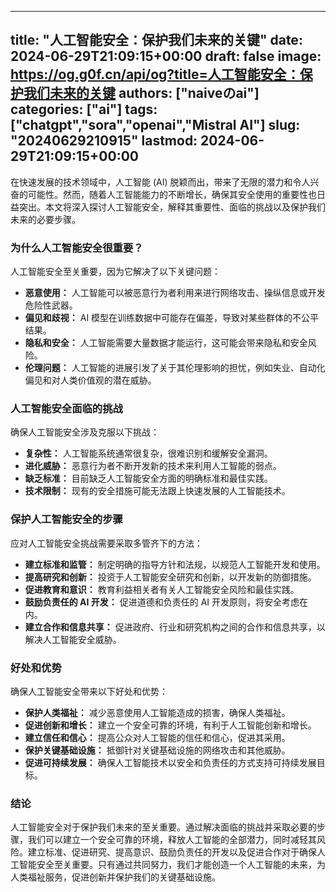 
---
title: "人工智能安全：保护我们未来的关键"
date: 2024-06-29T21:09:15+00:00
draft: false
image: https://og.g0f.cn/api/og?title=人工智能安全：保护我们未来的关键
authors: ["naiveのai"]
categories: ["ai"]
tags: ["chatgpt","sora","openai","Mistral AI"]
slug: "20240629210915"
lastmod: 2024-06-29T21:09:15+00:00
---
在快速发展的技术领域中，人工智能 (AI) 脱颖而出，带来了无限的潜力和令人兴奋的可能性。然而，随着人工智能能力的不断增长，确保其安全使用的重要性也日益突出。本文将深入探讨人工智能安全，解释其重要性、面临的挑战以及保护我们未来的必要步骤。

### 为什么人工智能安全很重要？

人工智能安全至关重要，因为它解决了以下关键问题：

- **恶意使用：** 人工智能可以被恶意行为者利用来进行网络攻击、操纵信息或开发危险性武器。
- **偏见和歧视：** AI 模型在训练数据中可能存在偏差，导致对某些群体的不公平结果。
- **隐私和安全：** 人工智能需要大量数据才能运行，这可能会带来隐私和安全风险。
- **伦理问题：** 人工智能的进展引发了关于其伦理影响的担忧，例如失业、自动化偏见和对人类价值观的潜在威胁。

### 人工智能安全面临的挑战

确保人工智能安全涉及克服以下挑战：

- **复杂性：** 人工智能系统通常很复杂，很难识别和缓解安全漏洞。
- **进化威胁：** 恶意行为者不断开发新的技术来利用人工智能的弱点。
- **缺乏标准：** 目前缺乏人工智能安全方面的明确标准和最佳实践。
- **技术限制：** 现有的安全措施可能无法跟上快速发展的人工智能技术。

### 保护人工智能安全的步骤

应对人工智能安全挑战需要采取多管齐下的方法：

- **建立标准和监管：** 制定明确的指导方针和法规，以规范人工智能开发和使用。
- **提高研究和创新：** 投资于人工智能安全研究和创新，以开发新的防御措施。
- **促进教育和意识：** 教育利益相关者有关人工智能安全风险和最佳实践。
- **鼓励负责任的 AI 开发：** 促进道德和负责任的 AI 开发原则，将安全考虑在内。
- **建立合作和信息共享：** 促进政府、行业和研究机构之间的合作和信息共享，以解决人工智能安全威胁。

### 好处和优势

确保人工智能安全带来以下好处和优势：

- **保护人类福祉：** 减少恶意使用人工智能造成的损害，确保人类福祉。
- **促进创新和增长：** 建立一个安全可靠的环境，有利于人工智能创新和增长。
- **建立信任和信心：** 提高公众对人工智能的信任和信心，促进其采用。
- **保护关键基础设施：** 抵御针对关键基础设施的网络攻击和其他威胁。
- **促进可持续发展：** 确保人工智能技术以安全和负责任的方式支持可持续发展目标。

### 结论

人工智能安全对于保护我们未来的至关重要。通过解决面临的挑战并采取必要的步骤，我们可以建立一个安全可靠的环境，释放人工智能的全部潜力，同时减轻其风险。建立标准、促进研究、提高意识、鼓励负责任的开发以及促进合作对于确保人工智能安全至关重要。只有通过共同努力，我们才能创造一个人工智能的未来，为人类福祉服务，促进创新并保护我们的关键基础设施。
